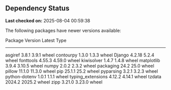 ## Dependency Status

**Last checked on:** 2025-08-04 00:59:38

The following packages have newer versions available:

Package           Version Latest Type
----------------- ------- ------ -----
asgiref           3.8.1   3.9.1  wheel
contourpy         1.3.0   1.3.3  wheel
Django            4.2.18  5.2.4  wheel
fonttools         4.55.3  4.59.0 wheel
kiwisolver        1.4.7   1.4.8  wheel
matplotlib        3.9.4   3.10.5 wheel
numpy             2.0.2   2.3.2  wheel
packaging         24.2    25.0   wheel
pillow            11.1.0  11.3.0 wheel
pip               25.1.1  25.2   wheel
pyparsing         3.2.1   3.2.3  wheel
python-dotenv     1.0.1   1.1.1  wheel
typing_extensions 4.12.2  4.14.1 wheel
tzdata            2024.2  2025.2 wheel
zipp              3.21.0  3.23.0 wheel
